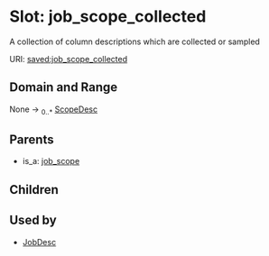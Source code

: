 
# Slot: job_scope_collected


A collection of column descriptions which are collected or sampled

URI: [saved:job_scope_collected](https://marine.gov.scot/metadata/saved/schema/job_scope_collected)


## Domain and Range

None &#8594;  <sub>0..\*</sub> [ScopeDesc](ScopeDesc.md)

## Parents

 *  is_a: [job_scope](job_scope.md)

## Children


## Used by

 * [JobDesc](JobDesc.md)
